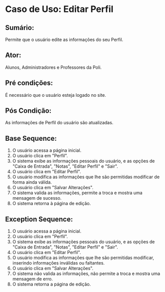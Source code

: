 # Caso de Uso: Editar Perfil

## Sumário: 
Permite que o usuário edite as informações do seu Perfil.

## Ator:
Alunos, Administradores e Professores da Poli.

## Pré condições:
É necessário que o usuário esteja logado no site.

## Pós Condição:
As informações de Perfil do usuário são atualizadas.

## Base Sequence:
1. O usuário acessa a página inicial.
2. O usuário clica em "Perfil".
3. O sistema exibe as informações pessoais do usuário, e as opções de "Caixa de Entrada", "Notas", "Editar Perfil" e "Sair".
4. O usuário clica em "Editar Perfil".
5. O usuário modifica as informações que lhe são permitidas modificar de forma ainda válida.
6. O usuário clica em "Salvar Alterações".
7. O sistema valida as informações, permite a troca e mostra uma mensagem de sucesso.
8. O sistema retorna à página de edição.


## Exception Sequence:
1. O usuário acessa a página inicial.
2. O usuário clica em "Perfil".
3. O sistema exibe as informações pessoais do usuário, e as opções de "Caixa de Entrada", "Notas", "Editar Perfil" e "Sair".
4. O usuário clica em "Editar Perfil".
5. O usuário modifica as informações que lhe são permitidas modificar, inserindo informações inválidas ou faltantes.
6. O usuário clica em "Salvar Alterações".
7. O sistema não valida as informações, não permite a troca e mostra uma mensagem de erro.
8. O sistema retorna a página de edição.
